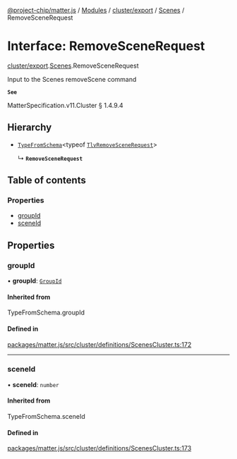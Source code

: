 [@project-chip/matter.js](../README.md) / [Modules](../modules.md) / [cluster/export](../modules/cluster_export.md) / [Scenes](../modules/cluster_export.Scenes.md) / RemoveSceneRequest

# Interface: RemoveSceneRequest

[cluster/export](../modules/cluster_export.md).[Scenes](../modules/cluster_export.Scenes.md).RemoveSceneRequest

Input to the Scenes removeScene command

**`See`**

MatterSpecification.v11.Cluster § 1.4.9.4

## Hierarchy

- [`TypeFromSchema`](../modules/tlv_export.md#typefromschema)\<typeof [`TlvRemoveSceneRequest`](../modules/cluster_export.Scenes.md#tlvremovescenerequest)\>

  ↳ **`RemoveSceneRequest`**

## Table of contents

### Properties

- [groupId](cluster_export.Scenes.RemoveSceneRequest.md#groupid)
- [sceneId](cluster_export.Scenes.RemoveSceneRequest.md#sceneid)

## Properties

### groupId

• **groupId**: [`GroupId`](../modules/datatype_export.md#groupid)

#### Inherited from

TypeFromSchema.groupId

#### Defined in

[packages/matter.js/src/cluster/definitions/ScenesCluster.ts:172](https://github.com/project-chip/matter.js/blob/5f71eedebdb9fa54338bde320c311bb359b7455d/packages/matter.js/src/cluster/definitions/ScenesCluster.ts#L172)

___

### sceneId

• **sceneId**: `number`

#### Inherited from

TypeFromSchema.sceneId

#### Defined in

[packages/matter.js/src/cluster/definitions/ScenesCluster.ts:173](https://github.com/project-chip/matter.js/blob/5f71eedebdb9fa54338bde320c311bb359b7455d/packages/matter.js/src/cluster/definitions/ScenesCluster.ts#L173)
